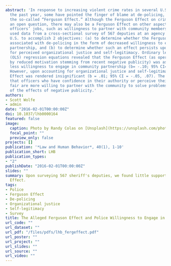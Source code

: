 ```yaml
---
abstract: 'In response to increasing violent crime rates in several U.S. cities over
  the past year, some have pointed the finger of blame at de-policing, a result of
  the so-called “Ferguson Effect.” Although the Ferguson Effect on crime rates remains
  an open question, there may also be a Ferguson Effect on other aspects of police
  officers’ jobs, such as willingness to partner with community members. This study
  used data from a cross-sectional survey of 567 deputies at an agency in the southeastern
  U.S. to accomplish 2 objectives: (a) to determine whether the Ferguson Effect is
  associated with de-policing in the form of decreased willingness to engage in community
  partnership, and (b) to determine whether such an effect persists upon accounting
  for perceived organizational justice and self-legitimacy. Ordinary least squares
  (OLS) regression equations revealed that the Ferguson Effect (as operationalized
  by reduced motivation stemming from recent negative publicity) was associated with
  less willingness to engage in community partnership (b= -.10; 95% CI= -.16, -.05).
  However, upon accounting for organizational justice and self-legitimacy, the Ferguson
  Effect was rendered insignificant (b = .01; 95% CI = -.05, .07). The findings suggest
  that officers who have confidence in their authority or perceive their agency as
  fair are more willing to partner with the community to solve problems, regardless
  of the effects of negative publicity.'
authors:
- Scott Wolfe
- admin
date: "2016-02-01T00:00:00Z"
doi: 10.1037/lhb0000164
featured: false
image:
  caption: Photo by Randy Colas on [Unsplash](https://unsplash.com/photos/r2lq1VIyuO4)
  focal_point: ""
  preview_only: false
projects: []
publication: '*Law and Human Behavior*, 40(1), 1-10'
publication_short: LHB
publication_types:
- "2"
publishDate: "2016-02-01T00:00:00Z"
slides: ""
summary: Upon surveying 567 sheriff's deputies, we found little support for the Ferguson
  Effect.
tags:
- Police
- Ferguson Effect
- De-policing
- Organizational justice
- Self-legitimacy
- Survey
title: The Alleged Ferguson Effect and Police Willingness to Engage in Community Partnership
url_code: ""
url_dataset: ""
url_pdf: "/files/pdfs/lhb_fergeffect.pdf"
url_poster: ""
url_project: ""
url_slides: ""
url_source: ""
url_video: ""
---
```


